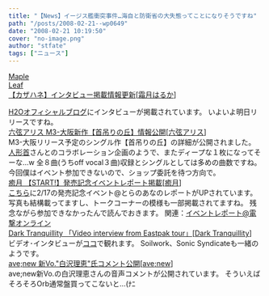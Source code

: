```yaml
---
title: "【News】イージス艦衝突事件…海自と防衛省の大失態ってことになりそうですね"
path: "/posts/2008-02-21--wp0649"
date: "2008-02-21 10:19:50"
cover: "no-image.png"
author: "stfate"
tags: ["ニュース"]
---
```


<style type="text/css">
<!--
p {white-space: pre-wrap};
-->
</style>

<a class="topics" href="http://shimotsukin.com/" target="_blank">Maple Leaf 【カザハネ】インタビュー掲載情報更新</a><span class="junre">[<a href="http://shimotsukin.com/" target="_blank">霜月はるか</a>]</span>
<div class="news"><a href="http://anime.webnt.jp/blog/h2o_update/2008/02/post_26.html" target="_blank">H2Oオフィシャルブログ</a>にインタビューが掲載されています。
いよいよ明日リリースですね。</div>
<a class="topics" href="http://www.rokugen.net/" target="_blank">六弦アリス M3-大阪新作【首吊りの丘】情報公開</a><span class="junre">[<a href="http://www.rokugen.net/" target="_blank">六弦アリス</a>]</span>
<div class="news">M3-大阪リリース予定のシングル作【首吊りの丘】の詳細が公開されました。
<a href="http://www.neckdoll.com/" target="_blank">人形首</a>さんとのコラボレーション企画のようで、またディープな１枚になってそーな…w
全８曲(うちoff vocal３曲)収録とシングルとしては多めの曲数ですね。
今回僕はイベント参加できないので、ショップ委託を待つ方向で。</div>
<a class="topics" href="http://www.team-e.co.jp/start/index.html" target="_blank">癒月 【START!】発売記念イベントレポート掲載</a><span class="junre">[<a href="http://aonokioku.sakura.ne.jp/" target="_blank">癒月</a>]</span>
<div class="news"><a href="http://www.toranoana.jp/webdayo/report/019/index.html" target="_blank">こちら</a>に2/17の発売記念イベント@とらのあなのレポートがUPされています。
写真も結構載ってますし、トークコーナーの模様も一部掲載されてますね。
残念ながら参加できなかったんで読んでおきます。
関連：<a href="http://dol.dengeki.com/data/news/2008/2/21/9ff6969fbf1ad086cd15b9c33be52c75.html" target="_blank">イベントレポート@電撃オンライン</a></div>
<a class="topics" href="http://www.darktranquillity.com/realindex.html" target="_blank">Dark Tranquillity 「Video interview from Eastpak tour」</a><span class="junre">[<a href="http://www.darktranquillity.com/" target="_blank">Dark Tranquillity</a>]</span>
<div class="news">ビデオ･インタビューが<a href="http://www.nrv-tv.com/" target="_blank">ココ</a>で観れます。
Soilwork、Sonic Syndicateも一緒のようです。</div>
<a class="topics" href="http://www.avenew.jp/" target="_blank">ave;new 新Vo."白沢理恵"氏コメント公開</a><span class="junre">[<a href="http://www.avenew.jp/" target="_blank">ave;new</a>]</span>
<div class="news">ave;new新Vo.の白沢理恵さんの音声コメントが公開されています。
そういえばそろそろOrb通常盤買ってこないと…(ﾅﾆ</div>
